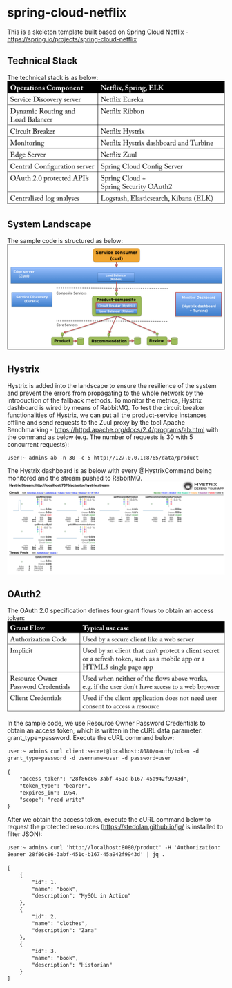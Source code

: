 # spring-cloud-netflix

This is a skeleton template built based on Spring Cloud Netflix - https://spring.io/projects/spring-cloud-netflix

## Technical Stack

The technical stack is as below:
![alt text](https://github.com/tintinrevient/spring-cloud-netflix/blob/master/mapping-table.png)

## System Landscape

The sample code is structured as below:
![alt text](https://github.com/tintinrevient/spring-cloud-netflix/blob/master/system-landscape.png)

## Hystrix

Hystrix is added into the landscape to ensure the resilience of the system and prevent the errors from propagating to the whole network by the introduction of the fallback methods. To monitor the metrics, Hystrix dashboard is wired by means of RabbitMQ. To test the circuit breaker functionalities of Hystrix, we can put all the product-service instances offline and send requests to the Zuul proxy by the tool Apache Benchmarking - https://httpd.apache.org/docs/2.4/programs/ab.html with the command as below (e.g. The number of requests is 30 with 5 concurrent requests):

```
user:~ admin$ ab -n 30 -c 5 http://127.0.0.1:8765/data/product
```

The Hystrix dashboard is as below with every @HystrixCommand being monitored and the stream pushed to RabbitMQ.
![alt text](https://github.com/tintinrevient/spring-cloud-netflix/blob/master/hystrix-dashboard.png)

## OAuth2

The OAuth 2.0 specification defines four grant flows to obtain an access token:
![alt text](https://github.com/tintinrevient/spring-cloud-netflix/blob/master/grant-flows.png)

In the sample code, we use Resource Owner Password Credentials to obtain an access token, which is written in the cURL data parameter: grant_type=password. Execute the cURL command below:

```
user:~ admin$ curl client:secret@localhost:8080/oauth/token -d grant_type=password -d username=user -d password=user

{
    "access_token": "28f86c86-3abf-451c-b167-45a942f9943d",
    "token_type": "bearer",
    "expires_in": 1954,
    "scope": "read write"
}
```

After we obtain the access token, execute the cURL command below to request the protected resources (https://stedolan.github.io/jq/ is installed to filter JSON):

```
user:~ admin$ curl 'http://localhost:8080/product' -H 'Authorization: Bearer 28f86c86-3abf-451c-b167-45a942f9943d' | jq .

[
    {
        "id": 1,
        "name": "book",
        "description": "MySQL in Action"
    },
    {
        "id": 2,
        "name": "clothes",
        "description": "Zara"
    },
    {
        "id": 3,
        "name": "book",
        "description": "Historian"
    }
]
```



